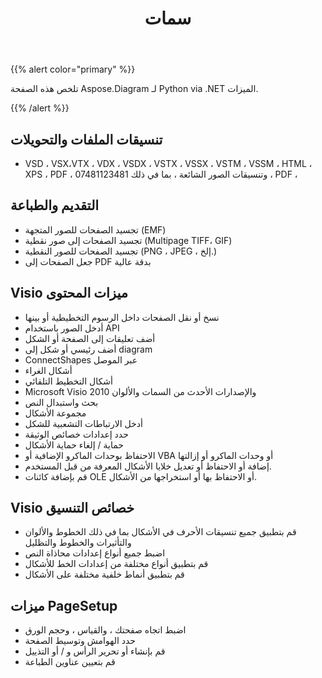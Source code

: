 ﻿---
title: سمات
type: docs
weight: 5
url: /ar/python-net/features/
keywords: python, visio, api, feature
description: Aspose.Diagram لـ Python via .NET ميزات
---
{{% alert color="primary" %}} 

تلخص هذه الصفحة Aspose.Diagram لـ Python via .NET الميزات.

{{% /alert %}} 
## **تنسيقات الملفات والتحويلات**
- VSD ، VSX،VTX ، VDX ، VSDX ، VSTX ، VSSX ، VSTM ، VSSM ، HTML ، XPS ، PDF ، وتنسيقات الصور الشائعة ، بما في ذلك 07481123481 ، PDF ،
## **التقديم والطباعة**
- تجسيد الصفحات للصور المتجهة (EMF)
- تجسيد الصفحات إلى صور نقطية (Multipage TIFF، GIF)
- تجسيد الصفحات للصور النقطية (PNG ، JPEG ، إلخ.)
- جعل الصفحات إلى PDF بدقة عالية
## **Visio ميزات المحتوى**
- نسخ أو نقل الصفحات داخل الرسوم التخطيطية أو بينها
- أدخل الصور باستخدام API
- أضف تعليقات إلى الصفحة أو الشكل
- أضف رئيسي أو شكل إلى diagram
- ConnectShapes عبر الموصل
- أشكال الغراء
- أشكال التخطيط التلقائي
- Microsoft Visio 2010 والإصدارات الأحدث من السمات والألوان
- بحث واستبدال النص
- مجموعة الأشكال
- أدخل الارتباطات التشعبية للشكل
- حدد إعدادات خصائص الوثيقة
- حماية / إلغاء حماية الأشكال
- الاحتفاظ بوحدات الماكرو الإضافية أو VBA أو وحدات الماكرو أو إزالتها
- إضافة أو الاحتفاظ أو تعديل خلايا الأشكال المعرفة من قبل المستخدم.
- قم بإضافة كائنات OLE أو الاحتفاظ بها أو استخراجها من الأشكال.

## **Visio خصائص التنسيق**
- قم بتطبيق جميع تنسيقات الأحرف في الأشكال بما في ذلك الخطوط والألوان والتأثيرات والخطوط والتظليل
- اضبط جميع أنواع إعدادات محاذاة النص
- قم بتطبيق أنواع مختلفة من إعدادات الخط للأشكال
- قم بتطبيق أنماط خلفية مختلفة على الأشكال

## **ميزات PageSetup**
- اضبط اتجاه صفحتك ، والقياس ، وحجم الورق
- حدد الهوامش وتوسيط الصفحة
- قم بإنشاء أو تحرير الرأس و / أو التذييل
- قم بتعيين عناوين الطباعة
